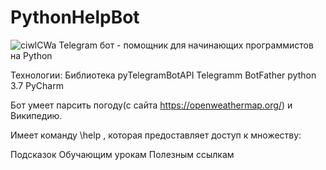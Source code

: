 # PythonHelpBot
![ciwlCWa](https://user-images.githubusercontent.com/98047281/216027026-e4e4d115-97a5-46cc-a4c8-594a3fcd5a41.png)
Telegram бот - помощник для начинающих программистов на Python

Технологии:
Библиотека pyTelegramBotAPI
Telegramm BotFather
python 3.7
PyCharm


Бот умеет парсить погоду(с сайта https://openweathermap.org/) и Википедию.

Имеет команду \help , которая предоставляет доступ к множеству:

Подсказок
Обучающим урокам
Полезным ссылкам
